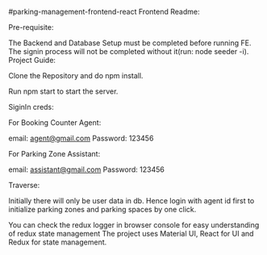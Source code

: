 #parking-management-frontend-react
Frontend Readme:

Pre-requisite:

The Backend and Database Setup must be completed before running FE. The signin process will not be completed without it(run: node seeder -i).
Project Guide:

Clone the Repository and do npm install.

Run npm start to start the server.

SiginIn creds:

For Booking Counter Agent:

email: agent@gmail.com Password: 123456

For Parking Zone Assistant:

email: assistant@gmail.com Password: 123456

Traverse:

Initially there will only be user data in db. Hence login with agent id first to initialize parking zones and parking spaces by one click.

You can check the redux logger in browser console for easy understanding of redux state management
The project uses Material UI, React for UI and Redux for state management.
